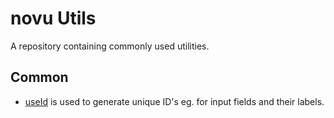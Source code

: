 # novu Utils
A repository containing commonly used utilities.

## Common
- [useId](./common/useId) is used to generate unique ID's eg. for input fields and their labels.
